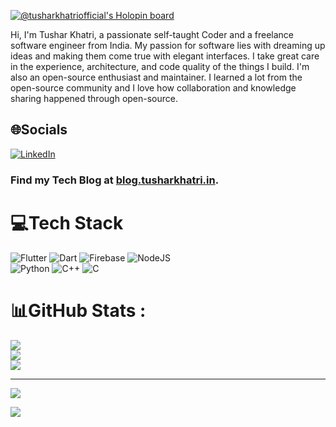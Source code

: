 [![@tusharkhatriofficial's Holopin board](https://holopin.io/api/user/board?user=tusharkhatriofficial)](https://holopin.io/@tusharkhatriofficial)            

Hi, I'm Tushar Khatri, a passionate self-taught Coder and a freelance software engineer from India. My passion for software lies with dreaming up ideas and making them come true with elegant interfaces. I take great care in the experience, architecture, and code quality of the things I build. I'm also an open-source enthusiast and maintainer. I learned a lot from the open-source community and I love how collaboration and knowledge sharing happened through open-source.

## 🌐Socials
[](https://instagram.com/pr0_tush) [![LinkedIn](https://img.shields.io/badge/LinkedIn-%230077B5.svg?logo=linkedin&logoColor=white)](https://linkedin.com/in/tusharkhatriofficial) 

### Find my Tech Blog at [blog.tusharkhatri.in](https://blog.tusharkhatri.in).

# 💻Tech Stack
![Flutter](https://img.shields.io/badge/Flutter-%2302569B.svg?style=for-the-badge&logo=Flutter&logoColor=white) 
![Dart](https://img.shields.io/badge/dart-%230175C2.svg?style=for-the-badge&logo=dart&logoColor=white) 
![Firebase](https://img.shields.io/badge/firebase-%23039BE5.svg?style=for-the-badge&logo=firebase)
![NodeJS](https://img.shields.io/badge/node.js-6DA55F?style=for-the-badge&logo=node.js&logoColor=white)
<br>
![Python](https://img.shields.io/badge/python-3670A0?style=for-the-badge&logo=python&logoColor=ffdd54) 
![C++](https://img.shields.io/badge/c++-%2300599C.svg?style=for-the-badge&logo=c%2B%2B&logoColor=white) 
![C](https://img.shields.io/badge/c-%2300599C.svg?style=for-the-badge&logo=c&logoColor=white) 
<br>

# 📊GitHub Stats :
![](https://github-readme-stats.vercel.app/api?username=tusharkhatriofficial&theme=swift&hide_border=false&include_all_commits=false&count_private=false)<br/>
![](https://github-readme-streak-stats.herokuapp.com/?user=tusharkhatriofficial&theme=swift&hide_border=false)<br/>
![](https://github-readme-stats.vercel.app/api/top-langs/?username=tusharkhatriofficial&theme=swift&hide_border=false&include_all_commits=false&count_private=false&layout=compact)

---
[![](https://visitcount.itsvg.in/api?id=tusharkhatriofficial&icon=0&color=1)](https://visitcount.itsvg.in)


<img src="https://user-images.githubusercontent.com/64004539/165444064-67ec916c-660c-410d-91ce-1f39704a3981.svg" align="center">

 
 

 
<!-- commented code

[![Medium](https://img.shields.io/badge/Medium-12100E?logo=medium&logoColor=white)](https://medium.com/@tusharkhatri) 

 📫 How to reach me: 
* <a href="url"><img src="https://user-images.githubusercontent.com/64004539/163582926-dc45bd01-75d7-4a94-a19a-f4a1bafcefef.png" align="left" height="23" width="23" ></a> [Email](mailto:khatritushar420@gmail.com)
* <a href="url"><img src="https://user-images.githubusercontent.com/64004539/163581667-d02ef14e-f7bb-4b0a-8a16-b656bd3b1110.jpg" align="left" height="23" width="23" ></a> [Instagram](https://www.instagram.com/tushar_khatri_official_/)
* <a href="url"><img src="https://user-images.githubusercontent.com/64004539/163582101-31cb9cce-ea07-4ab3-a85b-741cd253d4cc.png" align="left" height="19" width="23" ></a> [YouTube](https://www.youtube.com/channel/UCcgYO9UkTyvozoFMXRfnN6g)
 
<a href="url"><img src="https://user-images.githubusercontent.com/64004539/165816472-f73feba2-1e40-4548-b332-780c27d4fbc0.gif" align="left" height="300"> <a href="url"><img src="https://user-images.githubusercontent.com/64004539/165815697-dce341ab-e933-4bd2-9336-4b86c5df88cd.gif" align="right"> 
 
 </a> [![68747470733a2f2f6d69726f2e6d656469756d2e636f6d2f6d61782f313430302f312a56714c597334383158396b775f43546f7367716c63672e706e67](https://user-images.githubusercontent.com/64004539/166110563-c1914324-4d21-47a2-bb71-ed10d4b7ad0a.png)](https://www.buymeacoffee.com/tusharkhatri)
 
 
 <a href="url"><img src="https://user-images.githubusercontent.com/64004539/165814098-8b4cc2c5-321e-428e-a7d8-0611d527a2b7.gif" align="right" height="120" width="160"> -->
 



